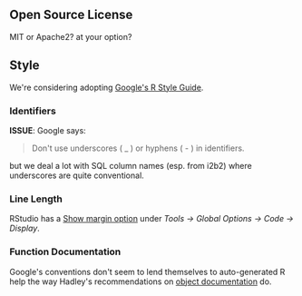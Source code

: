 ## Open Source License

MIT or Apache2? at your option?

## Style

We're considering adopting [Google's R Style Guide][GR].

### Identifiers

**ISSUE**: Google says:
> Don't use underscores ( _ ) or hyphens ( - ) in identifiers.

but we deal a lot with SQL column names (esp. from i2b2) where underscores
are quite conventional.

### Line Length

RStudio has a [Show margin option][80] under
*Tools -> Global Options -> Code -> Display*.

### Function Documentation

Google's conventions don't seem to lend themselves to auto-generated R help
the way Hadley's recommendations on [object documentation][odoc] do.

[GR]: https://google.github.io/styleguide/Rguide.xml
[80]: https://support.rstudio.com/hc/en-us/community/posts/207625357-Toggle-80-character-warning-line
[odoc]: http://r-pkgs.had.co.nz/man.html
